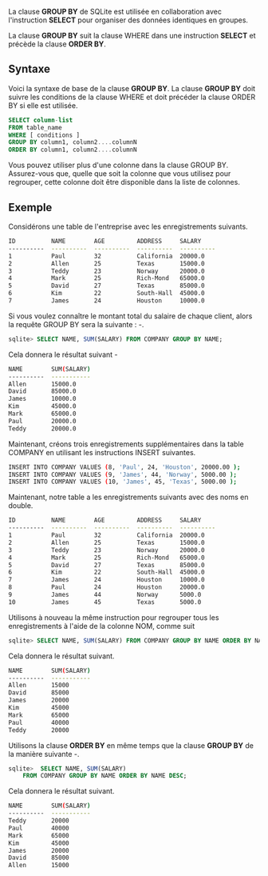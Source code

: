 La clause **GROUP BY** de SQLite est utilisée en collaboration avec l'instruction **SELECT** pour organiser des données identiques en groupes.

La clause **GROUP BY** suit la clause WHERE dans une instruction **SELECT** et précède la clause **ORDER BY**.

## Syntaxe

Voici la syntaxe de base de la clause **GROUP BY**. La clause **GROUP BY** doit suivre les conditions de la clause WHERE et doit précéder la clause ORDER BY si elle est utilisée.

```sql
SELECT column-list
FROM table_name
WHERE [ conditions ]
GROUP BY column1, column2....columnN
ORDER BY column1, column2....columnN
```

Vous pouvez utiliser plus d'une colonne dans la clause GROUP BY. Assurez-vous que, quelle que soit la colonne que vous utilisez pour regrouper, cette colonne doit être disponible dans la liste de colonnes.

## Exemple

Considérons une table de l'entreprise avec les enregistrements suivants.

```bash
ID          NAME        AGE         ADDRESS     SALARY
----------  ----------  ----------  ----------  ----------
1           Paul        32          California  20000.0
2           Allen       25          Texas       15000.0
3           Teddy       23          Norway      20000.0
4           Mark        25          Rich-Mond   65000.0
5           David       27          Texas       85000.0
6           Kim         22          South-Hall  45000.0
7           James       24          Houston     10000.0
```

Si vous voulez connaître le montant total du salaire de chaque client, alors la requête GROUP BY sera la suivante : -.

```sql
sqlite> SELECT NAME, SUM(SALARY) FROM COMPANY GROUP BY NAME;
```

Cela donnera le résultat suivant -

```bash
NAME        SUM(SALARY)
----------  -----------
Allen       15000.0
David       85000.0
James       10000.0
Kim         45000.0
Mark        65000.0
Paul        20000.0
Teddy       20000.0
```

Maintenant, créons trois enregistrements supplémentaires dans la table COMPANY en utilisant les instructions INSERT suivantes.

```bash
INSERT INTO COMPANY VALUES (8, 'Paul', 24, 'Houston', 20000.00 );
INSERT INTO COMPANY VALUES (9, 'James', 44, 'Norway', 5000.00 );
INSERT INTO COMPANY VALUES (10, 'James', 45, 'Texas', 5000.00 );
```

Maintenant, notre table a les enregistrements suivants avec des noms en double.

```bash
ID          NAME        AGE         ADDRESS     SALARY
----------  ----------  ----------  ----------  ----------
1           Paul        32          California  20000.0
2           Allen       25          Texas       15000.0
3           Teddy       23          Norway      20000.0
4           Mark        25          Rich-Mond   65000.0
5           David       27          Texas       85000.0
6           Kim         22          South-Hall  45000.0
7           James       24          Houston     10000.0
8           Paul        24          Houston     20000.0
9           James       44          Norway      5000.0
10          James       45          Texas       5000.0
```

Utilisons à nouveau la même instruction pour regrouper tous les enregistrements à l'aide de la colonne NOM, comme suit

```sql
sqlite> SELECT NAME, SUM(SALARY) FROM COMPANY GROUP BY NAME ORDER BY NAME;
```

Cela donnera le résultat suivant.

```bash
NAME        SUM(SALARY)
----------  -----------
Allen       15000
David       85000
James       20000
Kim         45000
Mark        65000
Paul        40000
Teddy       20000
```

Utilisons la clause **ORDER BY** en même temps que la clause **GROUP BY** de la manière suivante -.

```sql
sqlite>  SELECT NAME, SUM(SALARY) 
    FROM COMPANY GROUP BY NAME ORDER BY NAME DESC;
```

Cela donnera le résultat suivant.

```bash
NAME        SUM(SALARY)
----------  -----------
Teddy       20000
Paul        40000
Mark        65000
Kim         45000
James       20000
David       85000
Allen       15000
```